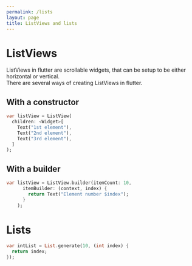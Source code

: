```yaml
---
permalink: /lists
layout: page
title: ListViews and lists
---
```

# ListViews
ListViews in flutter are scrollable widgets, that can be setup to be either horizontal or vertical.  
There are several ways of creating ListViews in flutter.

## With a constructor
```dart
var listView = ListView(
  children: <Widget>[
    Text("1st element"),
    Text("2nd element"),
    Text("3rd element"),
  ]
);
```

## With a builder
```dart
var listView = ListView.builder(itemCount: 10,
      itemBuilder: (context, index) {
        return Text("Element number $index");
      }
    );
```

# Lists
```dart
var intList = List.generate(10, (int index) {
  return index;
});
```

